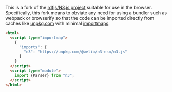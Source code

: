 This is a fork of the [rdfjs/N3.js project](https://github.com/rdfjs/N3.js)
suitable for use in the browser.  Specifically, this fork means to obviate any
need for using a bundler such as webpack or browserify so that the code can be
imported directly from caches like [unpkg.com](https://unpkg.com) with minimal
[importmaps](https://developer.mozilla.org/en-US/docs/Web/HTML/Element/script/type/importmap).

```html
<html>
  <script type="importmap">
    {
      "imports": {
        "n3": "https://unpkg.com/@welib/n3-esm/n3.js"
      }
    }
  </script>
  <script type="module">
    import {Parser} from "n3";
  </script>
</html>
```
